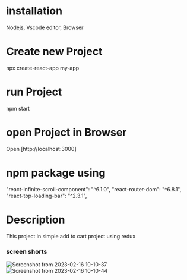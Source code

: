# installation
Nodejs, Vscode editor, Browser
# Create new Project
npx create-react-app my-app
# run Project
npm start
# open Project in Browser
Open [http://localhost:3000]
# npm package using
"react-infinite-scroll-component": "^6.1.0",
"react-router-dom": "^6.8.1",
"react-top-loading-bar": "^2.3.1",
# Description 
This project in simple add to cart project using redux
### screen shorts
![Screenshot from 2023-02-16 10-10-37](https://user-images.githubusercontent.com/93989396/219270452-25404f7b-47cd-476f-886f-31e53b9e3517.png)
![Screenshot from 2023-02-16 10-10-44](https://user-images.githubusercontent.com/93989396/219270487-99088d7d-1d7b-40f6-911d-ab98bb0b64c8.png)
